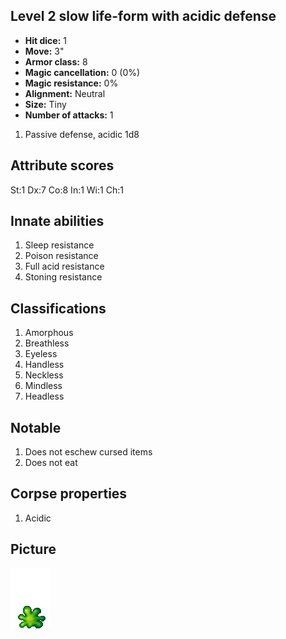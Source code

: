 ## Level 2 slow life-form with acidic defense

- **Hit dice:** 1
- **Move:** 3"
- **Armor class:** 8
- **Magic cancellation:** 0 (0%)
- **Magic resistance:** 0%
- **Alignment:** Neutral
- **Size:** Tiny
- **Number of attacks:** 1
1. Passive defense, acidic 1d8

## Attribute scores

St:1 Dx:7 Co:8 In:1 Wi:1 Ch:1

## Innate abilities

1. Sleep resistance
2. Poison resistance
3. Full acid resistance
4. Stoning resistance

## Classifications

1. Amorphous
2. Breathless
3. Eyeless
4. Handless
5. Neckless
6. Mindless
7. Headless

## Notable

1. Does not eschew cursed items
2. Does not eat

## Corpse properties

1. Acidic

## Picture

![Acid blob](https://github.com/hyvanmielenpelit/GnollHackTileSet/blob/main/Monsters/acid_blob/acid_blob.png)
